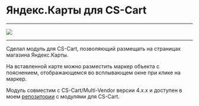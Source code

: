 # Яндекс.Карты для CS-Cart

* * *
![](/2015/05/29/cs-cart-yandex-maps/img/cover.png)
* * *

Сделал модуль для CS-Cart, позволяющий размещать на страницах магазина Яндекс.Карты.

На вставленной карте можно разместить маркер объекта с пояснением, отображающемся во всплывающем окне при клике на маркер.

Модуль совместим с CS-Cart/Multi-Vendor версии 4.x.x и доступен в моем [репозитории](https://github.com/torunar/cs-cart-addons/src/) с модулями для CS-Cart.
